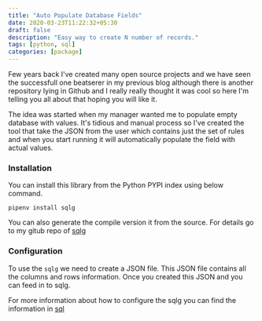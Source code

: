 ```yaml
---
title: "Auto Populate Database Fields"
date: 2020-03-23T11:22:32+05:30
draft: false
description: "Easy way to create N number of records."
tags: [python, sql]
categories: [package]
---
```


Few years back I've created many open source projects and we have seen the successfull one beatserer in my previous blog although there is another repository lying in Github and I really really thought it was cool so here I'm telling you all about that hoping you will like it.

The idea was started when my manager wanted me to populate empty database with values. It's tidious and manual process so I've created the tool that take the JSON from the user which contains just the set of rules and when you start running it will automatically populate the field with actual values.

### Installation

You can install this library from the Python PYPI index using below command. 

```
pipenv install sqlg
```

You can also generate the compile version it from the source. For details go to my gitub repo of [sqlg](https://github.com/rajasimon/sglg)

### Configuration

To use the `sqlg` we need to create a JSON file. This JSON file contains all the columns and rows information. Once you created this JSON and you can feed in to sqlg.



For more information about how to configure the sqlg you can find the information in [sql](https://rajasimon.github.io/sqlg/column-properties/)







